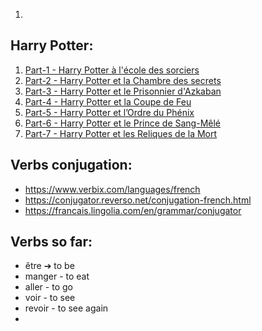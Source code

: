 1.

## Harry Potter:

<ol>
<li><a href="https://static.mediapart.fr/files/2020/03/19/e-cole-des-sorciers.pdf">Part-1 - Harry Potter à l'école des sorciers </a></li>
<li><a href="https://francaisenaction.files.wordpress.com/2017/09/harry-potter-2-la-chambre-des-secrets.pdf">Part-2 - Harry Potter et la Chambre des secrets
 </a></li>
<li><a href="https://francaisenaction.files.wordpress.com/2017/09/harry-potter-3-le-prisonnier-dazkaban.pdf">Part-3 - Harry Potter et le Prisonnier d'Azkaban </a></li>
<li><a href="https://francaisenaction.files.wordpress.com/2017/09/harry-potter-4-la-coupe-de-feu.pdf">Part-4 - Harry Potter et la Coupe de Feu </a></li>
<li><a href="https://francaisenaction.files.wordpress.com/2017/09/harry-potter-5-lordre-du-phoenix.pdf">Part-5 - Harry Potter et l’Ordre du Phénix </a></li>
<li><a href="https://francaisenaction.files.wordpress.com/2017/09/harry-potter-6-le-prince-de-sang-mecc82lecc81.pdf">Part-6 - Harry Potter et le Prince de Sang-Mêlé </a></li>
<li><a href="https://francaisenaction.files.wordpress.com/2017/09/harry-potter-7-les-reliques-de-la-mort.pdf">Part-7 - Harry Potter et les Reliques de la Mort </a></li>
</ol>




## Verbs conjugation:
- https://www.verbix.com/languages/french
- https://conjugator.reverso.net/conjugation-french.html
- https://francais.lingolia.com/en/grammar/conjugator
  
## Verbs so far:
- être ➔  to be
- manger - to eat
- aller - to go
- voir - to see
- revoir - to see again
- 
